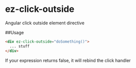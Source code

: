 ez-click-outside
================

Angular click outside element directive

##Usage

```html
<div ez-click-outside="doSomething()">
  ... stuff
</div>
```

If your expression returns false, it will rebind the click handler
